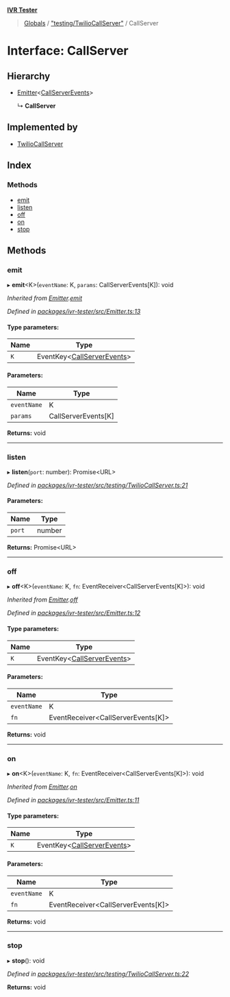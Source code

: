 **[IVR Tester](../README.md)**

> [Globals](../README.md) / ["testing/TwilioCallServer"](../modules/_testing_twiliocallserver_.md) / CallServer

# Interface: CallServer

## Hierarchy

* [Emitter](_emitter_.emitter.md)\<[CallServerEvents](../modules/_testing_twiliocallserver_.md#callserverevents)>

  ↳ **CallServer**

## Implemented by

* [TwilioCallServer](../classes/_testing_twiliocallserver_.twiliocallserver.md)

## Index

### Methods

* [emit](_testing_twiliocallserver_.callserver.md#emit)
* [listen](_testing_twiliocallserver_.callserver.md#listen)
* [off](_testing_twiliocallserver_.callserver.md#off)
* [on](_testing_twiliocallserver_.callserver.md#on)
* [stop](_testing_twiliocallserver_.callserver.md#stop)

## Methods

### emit

▸ **emit**\<K>(`eventName`: K, `params`: CallServerEvents[K]): void

*Inherited from [Emitter](_emitter_.emitter.md).[emit](_emitter_.emitter.md#emit)*

*Defined in [packages/ivr-tester/src/Emitter.ts:13](https://github.com/SketchingDev/ivr-tester/blob/e182b43/packages/ivr-tester/src/Emitter.ts#L13)*

#### Type parameters:

Name | Type |
------ | ------ |
`K` | EventKey\<[CallServerEvents](../modules/_testing_twiliocallserver_.md#callserverevents)> |

#### Parameters:

Name | Type |
------ | ------ |
`eventName` | K |
`params` | CallServerEvents[K] |

**Returns:** void

___

### listen

▸ **listen**(`port`: number): Promise\<URL>

*Defined in [packages/ivr-tester/src/testing/TwilioCallServer.ts:21](https://github.com/SketchingDev/ivr-tester/blob/e182b43/packages/ivr-tester/src/testing/TwilioCallServer.ts#L21)*

#### Parameters:

Name | Type |
------ | ------ |
`port` | number |

**Returns:** Promise\<URL>

___

### off

▸ **off**\<K>(`eventName`: K, `fn`: EventReceiver\<CallServerEvents[K]>): void

*Inherited from [Emitter](_emitter_.emitter.md).[off](_emitter_.emitter.md#off)*

*Defined in [packages/ivr-tester/src/Emitter.ts:12](https://github.com/SketchingDev/ivr-tester/blob/e182b43/packages/ivr-tester/src/Emitter.ts#L12)*

#### Type parameters:

Name | Type |
------ | ------ |
`K` | EventKey\<[CallServerEvents](../modules/_testing_twiliocallserver_.md#callserverevents)> |

#### Parameters:

Name | Type |
------ | ------ |
`eventName` | K |
`fn` | EventReceiver\<CallServerEvents[K]> |

**Returns:** void

___

### on

▸ **on**\<K>(`eventName`: K, `fn`: EventReceiver\<CallServerEvents[K]>): void

*Inherited from [Emitter](_emitter_.emitter.md).[on](_emitter_.emitter.md#on)*

*Defined in [packages/ivr-tester/src/Emitter.ts:11](https://github.com/SketchingDev/ivr-tester/blob/e182b43/packages/ivr-tester/src/Emitter.ts#L11)*

#### Type parameters:

Name | Type |
------ | ------ |
`K` | EventKey\<[CallServerEvents](../modules/_testing_twiliocallserver_.md#callserverevents)> |

#### Parameters:

Name | Type |
------ | ------ |
`eventName` | K |
`fn` | EventReceiver\<CallServerEvents[K]> |

**Returns:** void

___

### stop

▸ **stop**(): void

*Defined in [packages/ivr-tester/src/testing/TwilioCallServer.ts:22](https://github.com/SketchingDev/ivr-tester/blob/e182b43/packages/ivr-tester/src/testing/TwilioCallServer.ts#L22)*

**Returns:** void
